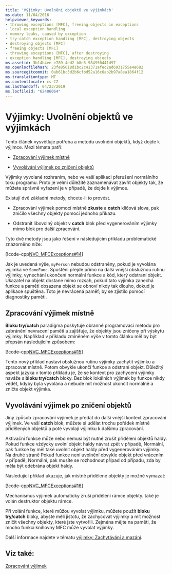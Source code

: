 ```yaml
---
title: 'Výjimky: Uvolnění objektů ve výjimkách'
ms.date: 11/04/2016
helpviewer_keywords:
- throwing exceptions [MFC], freeing objects in exceptions
- local exception handling
- memory leaks, caused by exception
- try-catch exception handling [MFC], destroying objects
- destroying objects [MFC]
- freeing objects [MFC]
- throwing exceptions [MFC], after destroying
- exception handling [MFC], destroying objects
ms.assetid: 3b14b4ee-e789-4ed2-b8e3-984950441d97
ms.openlocfilehash: 23fe85018d1bc2c41371afec2ad6931755e4e682
ms.sourcegitcommit: 0ab61bc3d2b6cfbd52a16c6ab2b97a8ea1864f12
ms.translationtype: MT
ms.contentlocale: cs-CZ
ms.lasthandoff: 04/23/2019
ms.locfileid: "62406064"
---
```

# <a name="exceptions-freeing-objects-in-exceptions"></a>Výjimky: Uvolnění objektů ve výjimkách

Tento článek vysvětluje potřeba a metodu uvolnění objektů, když dojde k výjimce. Mezi témata patří:

- [Zpracování výjimek místně](#_core_handling_the_exception_locally)

- [Vyvolávání výjimek po zničení objektů](#_core_throwing_exceptions_after_destroying_objects)

Výjimky vyvolané rozhraním, nebo ve vaší aplikaci přerušení normálního toku programu. Proto je velmi důležité zaznamenávat zavřít objekty tak, že můžete správně vyřazení je v případě, že dojde k výjimce.

Existují dvě základní metody, chcete-li to provést.

- Zpracování výjimek pomocí místně **zkuste** a **catch** klíčová slova, pak zničilo všechny objekty pomocí jednoho příkazu.

- Odstranit libovolný objekt v **catch** blok před vygenerováním výjimky mimo blok pro další zpracování.

Tyto dvě metody jsou jako řešení v následujícím příkladu problematické znázorněno níže:

[!code-cpp[NVC_MFCExceptions#14](../mfc/codesnippet/cpp/exceptions-freeing-objects-in-exceptions_1.cpp)]

Jak je uvedená výše, `myPerson` nebudou odstraněny, pokud je vyvolána výjimka ve `SomeFunc`. Spuštění přejde přímo na další vnější obslužnou rutinu výjimky, vynechání ukončení normální funkce a kód, který odstraní objekt. Ukazatel na objekt dostane mimo rozsah, pokud tato výjimka zanechá funkce a paměti obsazena objekt se obnoví nikdy tak dlouho, dokud je aplikace spuštěna. Toto je nevrácená paměť; by se zjistilo pomocí diagnostiky paměti.

##  <a name="_core_handling_the_exception_locally"></a> Zpracování výjimek místně

**Bloku try/catch** paradigma poskytuje obranné programovací metodu pro zabránění nevracení paměti a zajišťuje, že objekty jsou zničeny při výskytu výjimky. Například v příkladu zmíněném výše v tomto článku měl by být přepsán následujícím způsobem:

[!code-cpp[NVC_MFCExceptions#15](../mfc/codesnippet/cpp/exceptions-freeing-objects-in-exceptions_2.cpp)]

Tento nový příklad nastaví obslužnou rutinu výjimky zachytit výjimku a zpracovat místně. Potom obvykle ukončí funkce a odstraní objekt. Důležitý aspekt jazyka v tomto příkladu je, že se kontext pro zachycení výjimky naváže s **bloku try/catch** bloky. Bez blok lokálních výjimek by funkce nikdy vědět, kdyby byla vyvolána a nebude mít možnost ukončit normálně a zničte objekt výjimka.

##  <a name="_core_throwing_exceptions_after_destroying_objects"></a> Vyvolávání výjimek po zničení objektů

Jiný způsob zpracování výjimek je předat do další vnější kontext zpracování výjimek. Ve vaší **catch** blok, můžete si udělat trochu pořádek místně přidělených objektů a poté vyvolají výjimku k dalšímu zpracování.

Aktivační funkce může nebo nemusí být nutné zrušit přidělení objektů haldy. Pokud funkce vždycky uvolní objekt haldy návrat zpět v případě, Normální, pak funkce by měl také uvolnit objekt haldy před vygenerováním výjimky. Na druhé straně Pokud funkce není uvolnění obvykle objekt před vrácením v případě, Normální, pak musíte se rozhodnout případ od případu, zda by měla být odebrána objekt haldy.

Následující příklad ukazuje, jak místně přidělené objekty je možné vymazat:

[!code-cpp[NVC_MFCExceptions#16](../mfc/codesnippet/cpp/exceptions-freeing-objects-in-exceptions_3.cpp)]

Mechanismus výjimek automaticky zruší přidělení rámce objekty. také je volán destruktor objektu rámce.

Při volání funkce, které můžou vyvolat výjimku, můžete použít **bloku try/catch** bloky, abyste měli jistotu, že zachycovat výjimky a mít možnost zničit všechny objekty, které jste vytvořili. Zejména mějte na paměti, že mnoho funkcí knihovny MFC může vyvolat výjimky.

Další informace najdete v tématu [výjimky: Zachytávání a mazání](../mfc/exceptions-catching-and-deleting-exceptions.md).

## <a name="see-also"></a>Viz také:

[Zpracování výjimek](../mfc/exception-handling-in-mfc.md)

